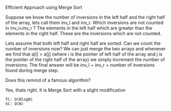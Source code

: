Efficient Approach using Merge Sort

Suppose we know the number of inversions in the left half and the right half of the array, lets call them inv_l and inv_r.
Which inversions are not counted in inv_l+inv_r ? The elements in the left half which are greater than the elements in the right half. These are the inversions which are not counted.

Lets assume that both left half and right half are sorted. Can we count the number of inversions now?
We can just merge the two arrays and whenever we find that a[i] > a[j] (where i is the pointer of left half of the array and j is the pointer of the right half of the array) we simply increment the number of inversions.
The final answer will be inv_l + inv_r + number of inversions found during merge step.

Does this remind of a famous algorithm?

Yes, thats right. It is Merge Sort with a slight modification

    TC: O(NlogN)
    SC: O(N)